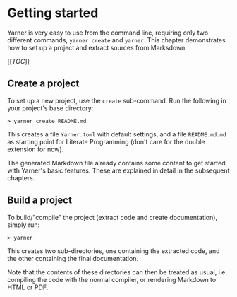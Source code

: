 # Getting started

Yarner is very easy to use from the command line, requiring only two different commands, `yarner create` and `yarner`. This chapter demonstrates how to set up a project and extract sources from Marksdown.

[[_TOC_]]

## Create a project

To set up a new project, use the `create` sub-command. Run the following in your project's base directory:

```plaintext
> yarner create README.md
```

This creates a file `Yarner.toml` with default settings, and a file `README.md.md` as starting point for Literate Programming (don't care for the double extension for now).

The generated Markdown file already contains some content to get started with Yarner's basic features. These are explained in detail in the subsequent chapters.

## Build a project

To build/"compile" the project (extract code and create documentation), simply run:

```plaintext
> yarner
```

This creates two sub-directories, one containing the extracted code, and the other containing the final documentation.

Note that the contents of these directories can then be treated as usual, i.e. compiling the code with the normal compiler, or rendering Markdown to HTML or PDF.
